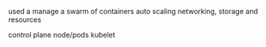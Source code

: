 used a manage a swarm of containers
auto scaling networking, storage and resources 

control plane
node/pods
kubelet